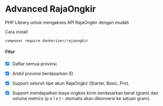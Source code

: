 # Advanced RajaOngkir
  
PHP Library untuk mengakses API RajaOngkir dengan mudah

Cara install

```shell
composer require dankerizer/rajaongkir
```

##### Fitur
- [x] Daftar semua provinsi.
- [x] Ambil provinsi berdasarkan ID.
- [x] Support seluruh tipe akun RajaOngkir (Starter, Basic, Pro).
- [x] Support mendapatkan biaya ongkos kirim berdasarkan berat (gram) dan volume metrics (p x l x t - otomatis akan dikonversi ke satuan gram).

